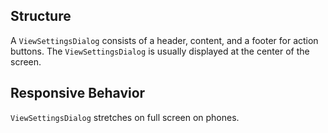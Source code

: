 ## Structure

A `ViewSettingsDialog` consists of a header, content, and a footer for action buttons. The `ViewSettingsDialog` is usually displayed at the center of the screen.

## Responsive Behavior

`ViewSettingsDialog` stretches on full screen on phones.
